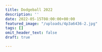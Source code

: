 ```yaml
---
title: Dodgeball 2022
description: ''
date: 2022-05-15T08:00:00+00:00
featured_image: "/uploads/4p3a6436-2.jpg"
tags: []
omit_header_text: false
draft: true

---
```

